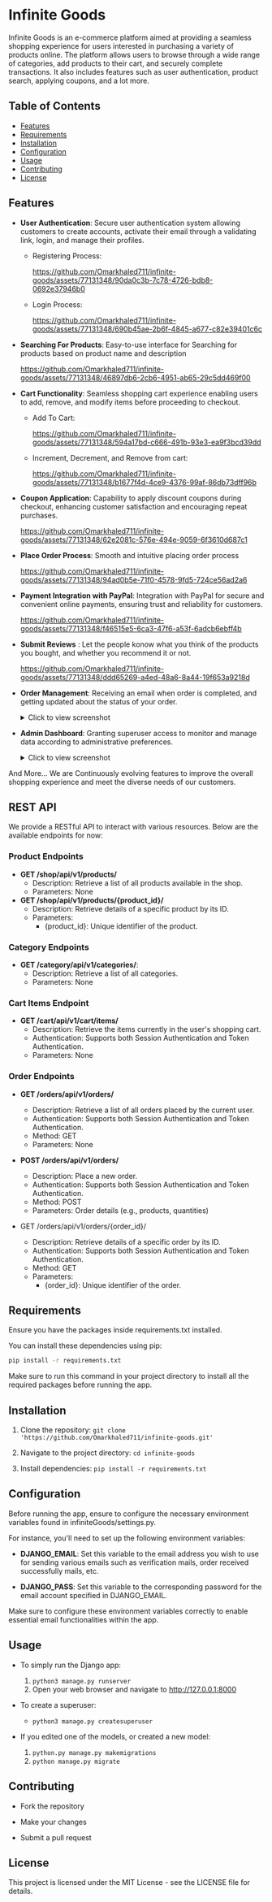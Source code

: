 # Infinite Goods

Infinite Goods is an e-commerce platform aimed at providing a seamless shopping experience for users interested in purchasing a variety of products online. The platform allows users to browse through a wide range of categories, add products to their cart, and securely complete transactions. It also includes features such as user authentication, product search, applying coupons, and a lot more.

## Table of Contents

- [Features](#features)
- [Requirements](#requirements)
- [Installation](#installation)
- [Configuration](#configuration)
- [Usage](#usage)
- [Contributing](#contributing)
- [License](#license)

## Features

- **User Authentication**: Secure user authentication system allowing customers to create accounts, activate their email through a validating link, login, and manage their profiles.
  - Registering Process:
    
     https://github.com/Omarkhaled711/infinite-goods/assets/77131348/90da0c3b-7c78-4726-bdb8-0692e37946b0

  - Login Process:
    
    https://github.com/Omarkhaled711/infinite-goods/assets/77131348/690b45ae-2b6f-4845-a677-c82e39401c6c

- **Searching For Products**: Easy-to-use interface for Searching for products based on product name and description

    https://github.com/Omarkhaled711/infinite-goods/assets/77131348/46897db6-2cb6-4951-ab65-29c5dd469f00

- **Cart Functionality**: Seamless shopping cart experience enabling users to add, remove, and modify items before proceeding to checkout.
  - Add To Cart:

    https://github.com/Omarkhaled711/infinite-goods/assets/77131348/594a17bd-c666-491b-93e3-ea9f3bcd39dd

  - Increment, Decrement, and Remove from cart:

    https://github.com/Omarkhaled711/infinite-goods/assets/77131348/b1677f4d-4ce9-4376-99af-86db73dff96b

- **Coupon Application**: Capability to apply discount coupons during checkout, enhancing customer satisfaction and encouraging repeat purchases.

  https://github.com/Omarkhaled711/infinite-goods/assets/77131348/62e2081c-576e-494e-9059-6f3610d687c1
  
- **Place Order Process**: Smooth and intuitive placing order process

  https://github.com/Omarkhaled711/infinite-goods/assets/77131348/94ad0b5e-71f0-4578-9fd5-724ce56ad2a6

- **Payment Integration with PayPal**: Integration with PayPal for secure and convenient online payments, ensuring trust and reliability for customers.

  https://github.com/Omarkhaled711/infinite-goods/assets/77131348/f46515e5-6ca3-47f6-a53f-6adcb6ebff4b

- **Submit Reviews** : Let the people konow what you think of the products you bought, and whether you recommend it or not.

  https://github.com/Omarkhaled711/infinite-goods/assets/77131348/ddd65269-a4ed-48a6-8a44-19f653a9218d

- **Order Management**: Receiving an email when order is completed, and getting updated about the status of your order.
   <details>
     <summary>Click to view screenshot</summary>
     
  ![Order_Confirmation_Mail](https://github.com/Omarkhaled711/infinite-goods/assets/77131348/4d2af1c7-7d04-4124-a515-5835ddf54e96)
  
   </details>

- **Admin Dashboard**: Granting superuser access to monitor and manage data according to administrative preferences.
   <details>
     <summary>Click to view screenshot</summary>
     
  ![admin_dashBoard](https://github.com/Omarkhaled711/infinite-goods/assets/77131348/a9f3716e-a1b5-489a-92e3-9529f5d02440)

  </details>

And More... We are Continuously evolving features to improve the overall shopping experience and meet the diverse needs of our customers.

## REST API
We provide a RESTful API to interact with various resources. Below are the available endpoints for now:

### Product Endpoints

- **GET /shop/api/v1/products/**
  - Description: Retrieve a list of all products available in the shop.
  - Parameters: None
- **GET /shop/api/v1/products/{product_id}/**
  - Description: Retrieve details of a specific product by its ID.
  - Parameters:
    - {product_id}: Unique identifier of the product.

### Category Endpoints

- **GET /category/api/v1/categories/**:
  - Description: Retrieve a list of all categories.
  - Parameters: None

### Cart Items Endpoint

- **GET /cart/api/v1/cart/items/**
  - Description: Retrieve the items currently in the user's shopping cart.
  - Authentication: Supports both Session Authentication and Token Authentication.
  - Parameters: None

### Order Endpoints

- **GET /orders/api/v1/orders/**
  - Description: Retrieve a list of all orders placed by the current user.
  - Authentication: Supports both Session Authentication and Token Authentication.
  - Method: GET
  - Parameters: None

- **POST /orders/api/v1/orders/**
  - Description: Place a new order.
  - Authentication: Supports both Session Authentication and Token Authentication.
  - Method: POST
  - Parameters: Order details (e.g., products, quantities)

- GET /orders/api/v1/orders/{order_id}/
  - Description: Retrieve details of a specific order by its ID.
  - Authentication: Supports both Session Authentication and Token Authentication.
  - Method: GET
  - Parameters:
    - {order_id}: Unique identifier of the order.

## Requirements

Ensure you have the packages inside requirements.txt installed.

You can install these dependencies using pip:

```bash
pip install -r requirements.txt
```

Make sure to run this command in your project directory to install all the required packages before running the app.

## Installation

1. Clone the repository: `git clone 'https://github.com/Omarkhaled711/infinite-goods.git'`

2. Navigate to the project directory: `cd infinite-goods`

3. Install dependencies: `pip install -r requirements.txt`

## Configuration

Before running the app, ensure to configure the necessary environment variables found in infiniteGoods/settings.py.

For instance, you'll need to set up the following environment variables:

- **DJANGO_EMAIL**: Set this variable to the email address you wish to use for sending various emails such as verification mails, order received successfully mails, etc.

- **DJANGO_PASS**: Set this variable to the corresponding password for the email account specified in DJANGO_EMAIL.

Make sure to configure these environment variables correctly to enable essential email functionalities within the app.

## Usage

- To simply run the Django app:
  1. `python3 manage.py runserver`
  2. Open your web browser and navigate to <http://127.0.0.1:8000>

- To create a superuser:
  - `python3 manage.py createsuperuser`

- If you edited one of the models, or created a new model:
  1. `python.py manage.py makemigrations`
  2. `python manage.py migrate`

## Contributing

- Fork the repository

- Make your changes

- Submit a pull request

## License

This project is licensed under the MIT License - see the LICENSE file for details.
